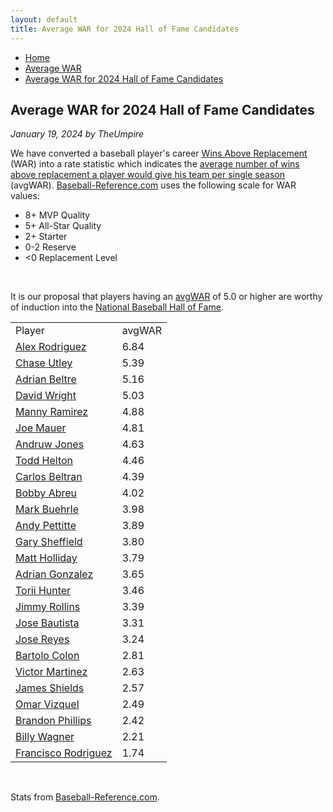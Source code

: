 ```yaml
---
layout: default
title: Average WAR for 2024 Hall of Fame Candidates
---
```

<nav class="breadcrumb" aria-label="breadcrumbs">
  <ul>
    <li><a href="{{ site.url }}{{ site.baseurl }}">Home</a></li>
    <li><a href="avg-war-home.html">Average WAR</a></li>
    <li class="is-active"><a href="#" aria-current="page">Average WAR for 2024 Hall of Fame Candidates</a></li>
  </ul>
</nav>

<section class="storycontent">
  <h1>Average WAR for 2024 Hall of Fame Candidates</h1>
  <p><em>January 19, 2024 by TheUmpire</em></p>
  <p>We have converted a baseball player's career <a href="https://www.baseball-reference.com/about/war_explained.shtml">Wins Above Replacement</a> (WAR) into a rate statistic which indicates the <a href="avg-war.html">average number of wins above replacement a player would give his team per single season</a> (avgWAR). <a href="http://www.baseball-reference.com">Baseball-Reference.com</a> uses the following scale for WAR values:</p>
  <ul>
  <li>8+ MVP Quality </li>
  <li>5+ All-Star Quality </li>
  <li>2+ Starter </li>
  <li>0-2 Reserve </li>
  <li>&lt;0 Replacement Level </li>
  </ul>
  <br />
  <p>It is our proposal that players having an <a href="avg-war.html">avgWAR</a> of 5.0 or higher are worthy of induction into the <a href="http://baseballhall.org/">National Baseball Hall of Fame</a>.</p>
  <table class="avg-war-players">
  <tbody>
  <tr class="avg-war-players-header">
  <td>Player</td>
  <td>avgWAR</td>
  </tr>
	<tr class="avg-war-hof"><td><a href="https://www.baseball-reference.com/players/r/rodrial01.shtml">Alex Rodriguez</a></td><td>6.84</td></tr>
	<tr class="avg-war-hof"><td><a href="https://www.baseball-reference.com/players/u/utleych01.shtml">Chase Utley</a></td><td>5.39</td></tr>
	<tr class="avg-war-hof"><td><a href="https://www.baseball-reference.com/players/b/beltrad01.shtml">Adrian Beltre</a></td><td>5.16</td></tr>
	<tr class="avg-war-hof"><td><a href="https://www.baseball-reference.com/players/w/wrighda03.shtml">David Wright</a></td><td>5.03</td></tr>
	<tr><td><a href="https://www.baseball-reference.com/players/r/ramirma02.shtml">Manny Ramirez</a></td><td>4.88</td></tr>
	<tr><td><a href="https://www.baseball-reference.com/players/m/mauerjo01.shtml">Joe Mauer</a></td><td>4.81</td></tr>
	<tr><td><a href="https://www.baseball-reference.com/players/j/jonesan01.shtml">Andruw Jones</a></td><td>4.63</td></tr>
	<tr><td><a href="https://www.baseball-reference.com/players/h/heltoto01.shtml">Todd Helton</a></td><td>4.46</td></tr>
	<tr><td><a href="https://www.baseball-reference.com/players/b/beltrca01.shtml">Carlos Beltran</a></td><td>4.39</td></tr>
	<tr><td><a href="https://www.baseball-reference.com/players/a/abreubo01.shtml">Bobby Abreu</a></td><td>4.02</td></tr>
	<tr><td><a href="https://www.baseball-reference.com/players/b/buehrma01.shtml">Mark Buehrle</a></td><td>3.98</td></tr>
	<tr><td><a href="https://www.baseball-reference.com/players/p/pettian01.shtml">Andy Pettitte</a></td><td>3.89</td></tr>
	<tr><td><a href="https://www.baseball-reference.com/players/s/sheffga01.shtml">Gary Sheffield</a></td><td>3.80</td></tr>
	<tr><td><a href="https://www.baseball-reference.com/players/h/hollima01.shtml">Matt Holliday</a></td><td>3.79</td></tr>
	<tr><td><a href="https://www.baseball-reference.com/players/g/gonzaad01.shtml">Adrian Gonzalez</a></td><td>3.65</td></tr>
	<tr><td><a href="https://www.baseball-reference.com/players/h/hunteto01.shtml">Torii Hunter</a></td><td>3.46</td></tr>
	<tr><td><a href="https://www.baseball-reference.com/players/r/rolliji01.shtml">Jimmy Rollins</a></td><td>3.39</td></tr>
	<tr><td><a href="https://www.baseball-reference.com/players/b/bautijo02.shtml">Jose Bautista</a></td><td>3.31</td></tr>
	<tr><td><a href="https://www.baseball-reference.com/players/r/reyesjo01.shtml">Jose Reyes</a></td><td>3.24</td></tr>
	<tr><td><a href="https://www.baseball-reference.com/players/c/colonba01.shtml">Bartolo Colon</a></td><td>2.81</td></tr>
	<tr><td><a href="https://www.baseball-reference.com/players/m/martivi01.shtml">Victor Martinez</a></td><td>2.63</td></tr>
	<tr><td><a href="https://www.baseball-reference.com/players/s/shielja02.shtml">James Shields</a></td><td>2.57</td></tr>
	<tr><td><a href="https://www.baseball-reference.com/players/v/vizquom01.shtml">Omar Vizquel</a></td><td>2.49</td></tr>
	<tr><td><a href="https://www.baseball-reference.com/players/p/phillbr01.shtml">Brandon Phillips</a></td><td>2.42</td></tr>
	<tr><td><a href="https://www.baseball-reference.com/players/w/wagnebi02.shtml">Billy Wagner</a></td><td>2.21</td></tr>
	<tr><td><a href="https://www.baseball-reference.com/players/r/rodrifr03.shtml">Francisco Rodriguez</a></td><td>1.74</td></tr>
  </tbody>
  </table>
  <br />
  <p>Stats from <a href="https://www.baseball-reference.com/awards/hof_2024.shtml">Baseball-Reference.com</a>.</p>

</section>
